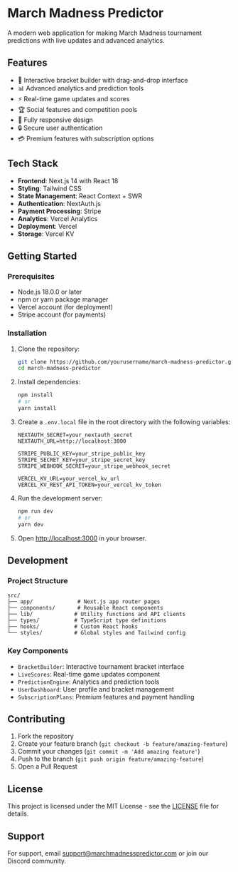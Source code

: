# March Madness Predictor

A modern web application for making March Madness tournament predictions with live updates and advanced analytics.

## Features

- 🏀 Interactive bracket builder with drag-and-drop interface
- 📊 Advanced analytics and prediction tools
- ⚡ Real-time game updates and scores
- 🏆 Social features and competition pools
- 📱 Fully responsive design
- 🔒 Secure user authentication
- 💳 Premium features with subscription options

## Tech Stack

- **Frontend**: Next.js 14 with React 18
- **Styling**: Tailwind CSS
- **State Management**: React Context + SWR
- **Authentication**: NextAuth.js
- **Payment Processing**: Stripe
- **Analytics**: Vercel Analytics
- **Deployment**: Vercel
- **Storage**: Vercel KV

## Getting Started

### Prerequisites

- Node.js 18.0.0 or later
- npm or yarn package manager
- Vercel account (for deployment)
- Stripe account (for payments)

### Installation

1. Clone the repository:
   ```bash
   git clone https://github.com/yourusername/march-madness-predictor.git
   cd march-madness-predictor
   ```

2. Install dependencies:
   ```bash
   npm install
   # or
   yarn install
   ```

3. Create a `.env.local` file in the root directory with the following variables:
   ```
   NEXTAUTH_SECRET=your_nextauth_secret
   NEXTAUTH_URL=http://localhost:3000
   
   STRIPE_PUBLIC_KEY=your_stripe_public_key
   STRIPE_SECRET_KEY=your_stripe_secret_key
   STRIPE_WEBHOOK_SECRET=your_stripe_webhook_secret
   
   VERCEL_KV_URL=your_vercel_kv_url
   VERCEL_KV_REST_API_TOKEN=your_vercel_kv_token
   ```

4. Run the development server:
   ```bash
   npm run dev
   # or
   yarn dev
   ```

5. Open [http://localhost:3000](http://localhost:3000) in your browser.

## Development

### Project Structure

```
src/
├── app/              # Next.js app router pages
├── components/       # Reusable React components
├── lib/             # Utility functions and API clients
├── types/           # TypeScript type definitions
├── hooks/           # Custom React hooks
└── styles/          # Global styles and Tailwind config
```

### Key Components

- `BracketBuilder`: Interactive tournament bracket interface
- `LiveScores`: Real-time game updates component
- `PredictionEngine`: Analytics and prediction tools
- `UserDashboard`: User profile and bracket management
- `SubscriptionPlans`: Premium features and payment handling

## Contributing

1. Fork the repository
2. Create your feature branch (`git checkout -b feature/amazing-feature`)
3. Commit your changes (`git commit -m 'Add amazing feature'`)
4. Push to the branch (`git push origin feature/amazing-feature`)
5. Open a Pull Request

## License

This project is licensed under the MIT License - see the [LICENSE](LICENSE) file for details.

## Support

For support, email support@marchmadnesspredictor.com or join our Discord community. 